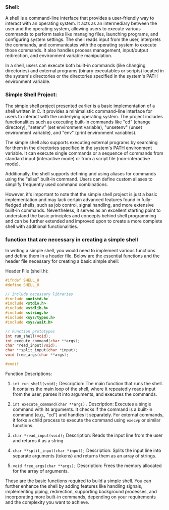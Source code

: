 
### Shell:

A shell is a command-line interface that provides a user-friendly way to interact with an operating system. It acts as an intermediary between the user and the operating system, allowing users to execute various commands to perform tasks like managing files, launching programs, and configuring system settings. The shell reads input from the user, interprets the commands, and communicates with the operating system to execute those commands. It also handles process management, input/output redirection, and environment variable manipulation.

In a shell, users can execute both built-in commands (like changing directories) and external programs (binary executables or scripts) located in the system's directories or the directories specified in the system's PATH environment variable.

### Simple Shell Project:

The simple shell project presented earlier is a basic implementation of a shell written in C. It provides a minimalistic command-line interface for users to interact with the underlying operating system. The project includes functionalities such as executing built-in commands like "cd" (change directory), "setenv" (set environment variable), "unsetenv" (unset environment variable), and "env" (print environment variables).

The simple shell also supports executing external programs by searching for them in the directories specified in the system's PATH environment variable. It can execute single commands or a sequence of commands from standard input (interactive mode) or from a script file (non-interactive mode).

Additionally, the shell supports defining and using aliases for commands using the "alias" built-in command. Users can define custom aliases to simplify frequently used command combinations.

However, it's important to note that the simple shell project is just a basic implementation and may lack certain advanced features found in fully-fledged shells, such as job control, signal handling, and more extensive built-in commands. Nevertheless, it serves as an excellent starting point to understand the basic principles and concepts behind shell programming and can be further extended and improved upon to create a more complete shell with additional functionalities.

### function that are necessary in creating a simple shell

In writing a simple shell, you would need to implement various functions and define them in a header file. Below are the essential functions and the header file necessary for creating a basic simple shell:

Header File (shell.h):

```c
#ifndef SHELL_H
#define SHELL_H

// Include necessary libraries
#include <unistd.h>
#include <stdio.h>
#include <stdlib.h>
#include <string.h>
#include <sys/types.h>
#include <sys/wait.h>

// Function prototypes
int run_shell(void);
int execute_command(char **args);
char *read_input(void);
char **split_input(char *input);
void free_args(char **args);

#endif
```

Function Descriptions:

1. `int run_shell(void);`
   Description: The main function that runs the shell. It contains the main loop of the shell, where it repeatedly reads input from the user, parses it into arguments, and executes the commands.

2. `int execute_command(char **args);`
   Description: Executes a single command with its arguments. It checks if the command is a built-in command (e.g., "cd") and handles it separately. For external commands, it forks a child process to execute the command using `execvp` or similar functions.

3. `char *read_input(void);`
   Description: Reads the input line from the user and returns it as a string.

4. `char **split_input(char *input);`
   Description: Splits the input line into separate arguments (tokens) and returns them as an array of strings.

5. `void free_args(char **args);`
   Description: Frees the memory allocated for the array of arguments.

These are the basic functions required to build a simple shell. You can further enhance the shell by adding features like handling signals, implementing piping, redirection, supporting background processes, and incorporating more built-in commands, depending on your requirements and the complexity you want to achieve.
